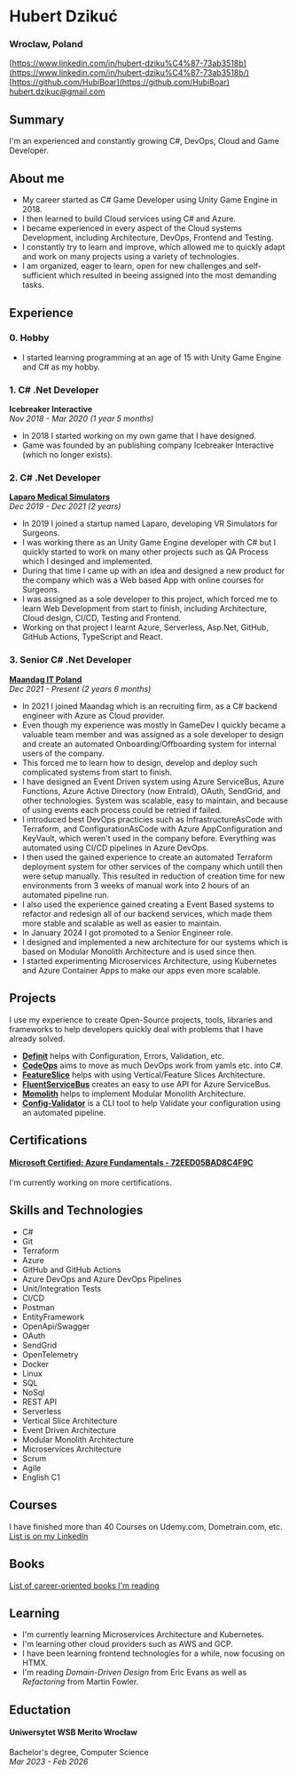 # Hubert Dzikuć
### Wroclaw, Poland

[https://www.linkedin.com/in/hubert-dziku%C4%87-73ab3518b](https://www.linkedin.com/in/hubert-dziku%C4%87-73ab3518b/)
<br>[https://github.com/HubiBoar](https://github.com/HubiBoar)
<br>[hubert.dzikuc@gmail.com](mailto:hubert.dzikuc@gmail.com)

## Summary  
I'm an experienced and constantly growing C#, DevOps, Cloud and Game Developer.

## About me
- My career started as C# Game Developer using Unity Game Engine in 2018.
- I then learned to build Cloud services using C# and Azure.
- I became experienced in every aspect of the Cloud systems Development, including Architecture, DevOps, Frontend and Testing.
- I constantly try to learn and improve, which allowed me to quickly adapt and work on many projects using a variety of technologies.
- I am organized, eager to learn, open for new challenges and self-sufficient which resulted in beeing assigned into the most demanding tasks.

## Experience
### 0. Hobby
- I started learning programming at an age of 15 with Unity Game Engine and C# as my hobby.

### 1. C# .Net Developer
**Icebreaker Interactive**
<br>*Nov 2018 - Mar 2020 (1 year 5 months)*
- In 2018 I started working on my own game that I have designed.
- Game was founded by an publishing company Icebreaker Interactive (which no longer exists).

### 2. C# .Net Developer
**[Laparo Medical Simulators](https://www.linkedin.com/company/laparo-simulators/)**
<br>*Dec 2019 - Dec 2021 (2 years)*
- In 2019 I joined a startup named Laparo, developing VR Simulators for Surgeons.
- I was working there as an Unity Game Engine developer with C# but I quickly started to work on many other projects such as QA Process which I desinged and implemented.
- During that time I came up with an idea and designed a new product for the company which was a Web based App with online courses for Surgeons.
- I was assigned as a sole developer to this project, which forced me to learn Web Development from start to finish, including Architecture, Cloud design, CI/CD, Testing and Frontend.
- Working on that project I learnt Azure, Serverless, Asp.Net, GitHub, GitHub Actions, TypeScript and React.

### 3. Senior C# .Net Developer
**[Maandag IT Poland](https://www.linkedin.com/company/maandag-poland/)**
<br>*Dec 2021 - Present (2 years 6 months)*
- In 2021 I joined Maandag which is an recruiting firm, as a C# backend engineer with Azure as Cloud provider.
- Even though my experience was mostly in GameDev I quickly became a valuable team member and was assigned as a sole developer to design and create an automated Onboarding/Offboarding system for internal users of the company.
- This forced me to learn how to design, develop and deploy such complicated systems from start to finish. 
- I have designed an Event Driven system using Azure ServiceBus, Azure Functions, Azure Active Directory (now EntraId), OAuth, SendGrid, and other technologies. System was scalable, easy to maintain, and because of using events each process could be retried if failed.
- I introduced best DevOps practicies such as InfrastructureAsCode with Terraform, and ConfigurationAsCode with Azure AppConfiguration and KeyVault, which weren't used in the company before. Everything was automated using CI/CD pipelines in Azure DevOps.
- I then used the gained experience to create an automated Terraform deployment system for other services of the company which untill then were setup manually. 
This resulted in reduction of creation time for new environments from 3 weeks of manual work into 2 hours of an automated pipeline run.
- I also used the experience gained creating a Event Based systems to refactor and redesign all of our backend services, which made them more stable and scalable as well as easier to maintain.
- In January 2024 I got promoted to a Senior Engineer role.
- I designed and implemented a new architecture for our systems which is based on Modular Monolith Architecture and is used since then.
- I started experimenting Microservices Architecture, using Kubernetes and Azure Container Apps to make our apps even more scalable.

## Projects
I use my experience to create Open-Source projects, tools, libraries and frameworks to help developers quickly deal with problems that I have already solved.
- [**Definit**](https://github.com/HubiBoar/Definit) helps with Configuration, Errors, Validation, etc.
- [**CodeOps**](https://github.com/HubiBoar/CodeOps) aims to move as much DevOps work from yamls etc. into C#.
- [**FeatureSlice**](https://github.com/HubiBoar/FeatureSlice) helps with using Vertical/Feature Slices Architecture.
- [**FluentServiceBus**](https://github.com/HubiBoar/FluentServiceBus) creates an easy to use API for Azure ServiceBus.
- [**Momolith**](https://github.com/HubiBoar/Momolith) helps to implement Modular Monolith Architecture.
- [**Config-Validator**](https://github.com/HubiBoar/config-validator) is a CLI tool to help Validate your configuration using an automated pipeline.

## Certifications
#### [Microsoft Certified: Azure Fundamentals - 72EED05BAD8C4F9C](https://learn.microsoft.com/en-us/users/hubertdziku-4066/credentials/72eed05bad8c4f9c?ref=https%3A%2F%2Fwww.linkedin.com%2F)
I'm currently working on more certifications.

## Skills and Technologies
- C#
- Git
- Terraform
- Azure
- GitHub and GitHub Actions
- Azure DevOps and Azure DevOps Pipelines
- Unit/Integration Tests
- CI/CD
- Postman
- EntityFramework
- OpenApi/Swagger
- OAuth
- SendGrid
- OpenTelemetry
- Docker
- Linux
- SQL
- NoSql
- REST API
- Serverless
- Vertical Slice Architecture
- Event Driven Architecture
- Modular Monolith Architecture
- Microservices Architecture
- Scrum
- Agile
- English C1

## Courses
I have finished more than 40 Courses on Udemy.com, Dometrain.com, etc. [List is on my LinkedIn](https://www.linkedin.com/in/hubert-dziku%C4%87-73ab3518b/details/courses/)

## Books
[List of career-oriented books I'm reading](https://github.com/HubiBoar/HubiBoar/blob/main/Books.md)

## Learning
- I'm currently learning Microservices Architecture and Kubernetes.
- I'm learning other cloud providers such as AWS and GCP.
- I have been learning frontend technologies for a while, now focusing on HTMX.
- I'm reading *Domain-Driven Design* from Eric Evans as well as *Refactoring* from Martin Fowler.

## Eductation
#### Uniwersytet WSB Merito Wrocław
Bachelor's degree, Computer Science
<br>*Mar 2023 - Feb 2026*
